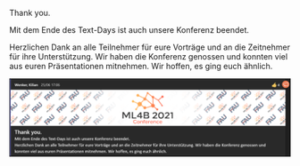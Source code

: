 Thank you.
    
Mit dem Ende des Text-Days ist auch unsere Konferenz beendet. 

Herzlichen Dank an alle Teilnehmer für eure Vorträge und an die Zeitnehmer für ihre Unterstützung. Wir haben die Konferenz genossen und konnten viel aus euren Präsentationen mitnehmen. Wir hoffen, es ging euch ähnlich.

![](../.assets/msg9.png)